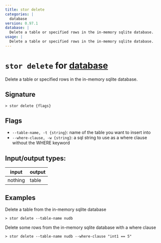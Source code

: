 ```yaml
---
title: stor delete
categories: |
  database
version: 0.97.1
database: |
  Delete a table or specified rows in the in-memory sqlite database.
usage: |
  Delete a table or specified rows in the in-memory sqlite database.
---
```

<!-- This file is automatically generated. Please edit the command in https://github.com/nushell/nushell instead. -->

# `stor delete` for [database](/commands/categories/database.md)

<div class='command-title'>Delete a table or specified rows in the in-memory sqlite database.</div>

## Signature

```> stor delete {flags} ```

## Flags

 -  `--table-name, -t {string}`: name of the table you want to insert into
 -  `--where-clause, -w {string}`: a sql string to use as a where clause without the WHERE keyword


## Input/output types:

| input   | output |
| ------- | ------ |
| nothing | table  |

## Examples

Delete a table from the in-memory sqlite database
```nu
> stor delete --table-name nudb

```

Delete some rows from the in-memory sqlite database with a where clause
```nu
> stor delete --table-name nudb --where-clause "int1 == 5"

```
